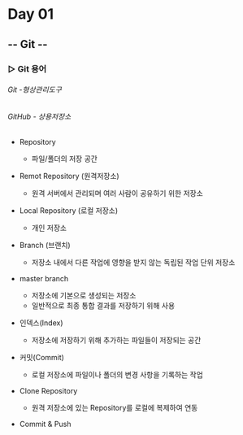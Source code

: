 # Day 01

## -- Git --

### ▷ Git 용어

###### Git -형상관리도구

###### GitHub - 상용저장소

- Repository
  - 파일/폴더의 저장 공간
- Remot Repository (원격저장소)
  - 원격 서버에서 관리되며 여러 사람이 공유하기 위한 저장소
- Local Repository (로컬 저장소)
  - 개인 저장소
- Branch (브랜치)
  - 저장소 내에서 다른 작업에 영향을 받지 않는 독립된 작업 단위 저장소

- master branch

  - 저장소에 기본으로 생성되는 저장소
  - 일반적으로 최종 통합 결과를 저장하기 위해 사용

- 인덱스(Index)

  - 저장소에 저장하기 위해 추가하는 파일들이 저장되는 공간

- 커밋(Commit)

  - 로컬 저장소에 파일이나 폴더의 변경 사항을 기록하는 작업

- Clone Repository

  - 원격 저장소에 있는 Repository를 로컬에 복제하여 연동

- Commit & Push 

  